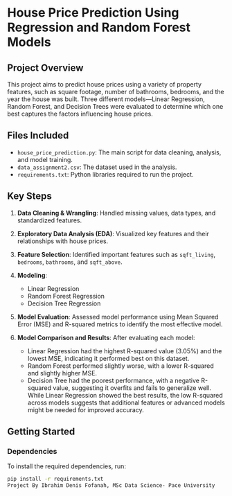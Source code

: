 # House Price Prediction Using Regression and Random Forest Models

## Project Overview
This project aims to predict house prices using a variety of property features, such as square footage, number of bathrooms, bedrooms, and the year the house was built. Three different models—Linear Regression, Random Forest, and Decision Trees were evaluated to determine which one best captures the factors influencing house prices.
## Files Included
- `house_price_prediction.py`: The main script for data cleaning, analysis, and model training.
- `data_assignment2.csv`: The dataset used in the analysis.
- `requirements.txt`: Python libraries required to run the project.

## Key Steps
1. **Data Cleaning & Wrangling**: Handled missing values, data types, and standardized features.
2. **Exploratory Data Analysis (EDA)**: Visualized key features and their relationships with house prices.
3. **Feature Selection**: Identified important features such as `sqft_living`, `bedrooms`, `bathrooms`, and `sqft_above`.
4. **Modeling**:
   - Linear Regression
   - Random Forest Regression
   - Decision Tree Regression

5. **Model Evaluation**: Assessed model performance using Mean Squared Error (MSE) and R-squared metrics to identify the most effective model.
6. **Model Comparison and Results**:
   After evaluating each model:
   - Linear Regression had the highest R-squared value (3.05%) and the lowest MSE, indicating it performed best on this dataset.
   - Random Forest performed slightly worse, with a lower R-squared and slightly higher MSE.
   - Decision Tree had the poorest performance, with a negative R-squared value, suggesting it overfits and fails to generalize well.
While Linear Regression showed the best results, the low R-squared across models suggests that additional features or advanced models might be needed for improved accuracy.

## Getting Started

### Dependencies
To install the required dependencies, run:
```bash
pip install -r requirements.txt
Project By Ibrahim Denis Fofanah, MSc Data Science- Pace University




